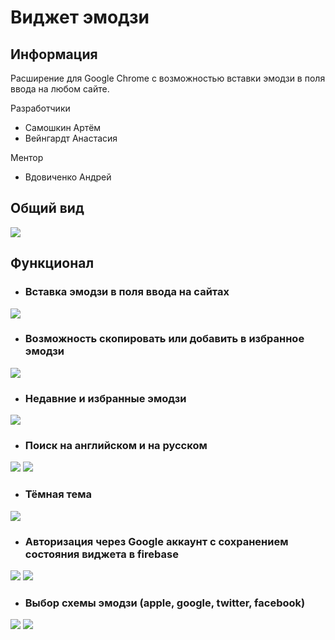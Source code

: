 # Виджет эмодзи

## Информация

Расширение для Google Chrome с возможностью вставки эмодзи в поля ввода на любом сайте.

Разработчики

- Самошкин Артём
- Вейнгардт Анастасия

Ментор

- Вдовиченко Андрей

## Общий вид

![](readme_images/img_light.png)

## Функционал

- ### Вставка эмодзи в поля ввода на сайтах

![](readme_images/img_insert.png)

- ### Возможность скопировать или добавить в избранное эмодзи

![](readme_images/img_copy.png)

- ### Недавние и избранные эмодзи

![](readme_images/img_favourites.png)

- ### Поиск на английском и на русском

![](readme_images/img_search_1.png)
![](readme_images/img_search_2.png)

- ### Тёмная тема

![](readme_images/img_dark.png)

- ### Авторизация через Google аккаунт с сохранением состояния виджета в firebase

![](readme_images/img_auth_1.png)
![](readme_images/img_auth_2.png)

- ### Выбор схемы эмодзи (apple, google, twitter, facebook)

![](readme_images/img_scheme_1.png)
![](readme_images/img_scheme_2.png)